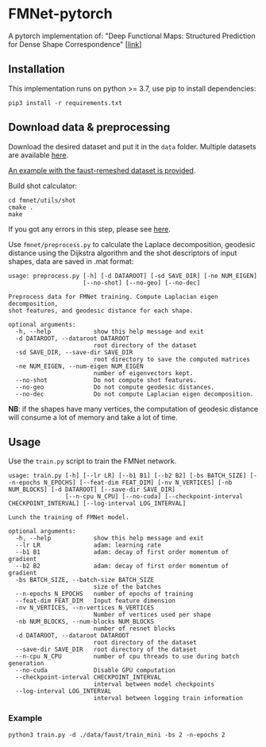# FMNet-pytorch
A pytorch implementation of: "Deep Functional Maps: Structured Prediction for Dense Shape Correspondence" [[link](http://openaccess.thecvf.com/content_ICCV_2017/papers/Litany_Deep_Functional_Maps_ICCV_2017_paper.pdf)]

## Installation
This implementation runs on python >= 3.7, use pip to install dependencies:
```
pip3 install -r requirements.txt
```

## Download data & preprocessing
Download the desired dataset and put it in the `data` folder. Multiple datasets are available [here](https://github.com/pvnieo/datasets-zoo).

<ins>An example with the faust-remeshed dataset is provided</ins>.

Build shot calculator:
```
cd fmnet/utils/shot
cmake .
make
```
If you got any errors in this step, please see [here](https://github.com/pvnieo/3d-utils/tree/master/shot).

Use `fmnet/preprocess.py` to calculate the Laplace decomposition, geodesic distance using the Dijkstra algorithm and the shot descriptors of input shapes, data are saved in .mat format:
```
usage: preprocess.py [-h] [-d DATAROOT] [-sd SAVE_DIR] [-ne NUM_EIGEN]
                     [--no-shot] [--no-geo] [--no-dec]

Preprocess data for FMNet training. Compute Laplacian eigen decomposition,
shot features, and geodesic distance for each shape.

optional arguments:
  -h, --help            show this help message and exit
  -d DATAROOT, --dataroot DATAROOT
                        root directory of the dataset
  -sd SAVE_DIR, --save-dir SAVE_DIR
                        root directory to save the computed matrices
  -ne NUM_EIGEN, --num-eigen NUM_EIGEN
                        number of eigenvectors kept.
  --no-shot             Do not compute shot features.
  --no-geo              Do not compute geodesic distances.
  --no-dec              Do not compute Laplacian eigen decomposition.
```
**NB**: if the shapes have many vertices, the computation of geodesic distance will consume a lot of memory and take a lot of time.

## Usage
Use the `train.py` script to train the FMNet network.
```
usage: train.py [-h] [--lr LR] [--b1 B1] [--b2 B2] [-bs BATCH_SIZE] [--n-epochs N_EPOCHS] [--feat-dim FEAT_DIM] [-nv N_VERTICES] [-nb NUM_BLOCKS] [-d DATAROOT] [--save-dir SAVE_DIR]
                [--n-cpu N_CPU] [--no-cuda] [--checkpoint-interval CHECKPOINT_INTERVAL] [--log-interval LOG_INTERVAL]

Lunch the training of FMNet model.

optional arguments:
  -h, --help            show this help message and exit
  --lr LR               adam: learning rate
  --b1 B1               adam: decay of first order momentum of gradient
  --b2 B2               adam: decay of first order momentum of gradient
  -bs BATCH_SIZE, --batch-size BATCH_SIZE
                        size of the batches
  --n-epochs N_EPOCHS   number of epochs of training
  --feat-dim FEAT_DIM   Input feature dimension
  -nv N_VERTICES, --n-vertices N_VERTICES
                        Number of vertices used per shape
  -nb NUM_BLOCKS, --num-blocks NUM_BLOCKS
                        number of resnet blocks
  -d DATAROOT, --dataroot DATAROOT
                        root directory of the dataset
  --save-dir SAVE_DIR   root directory of the dataset
  --n-cpu N_CPU         number of cpu threads to use during batch generation
  --no-cuda             Disable GPU computation
  --checkpoint-interval CHECKPOINT_INTERVAL
                        interval between model checkpoints
  --log-interval LOG_INTERVAL
                        interval between logging train information
```

### Example
```
python3 train.py -d ./data/faust/train_mini -bs 2 -n-epochs 2
```